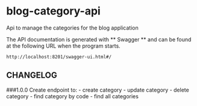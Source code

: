 # blog-category-api
Api to manage the categories for the blog application

The API documentation is generated with ** Swagger ** and can be found at the following URL when the program starts.
```
http://localhost:8201/swagger-ui.html#/
```

## CHANGELOG

###1.0.0
	Create endpoint to:
		- create category
		- update category
		- delete category
		- find category by code
		- find all categories